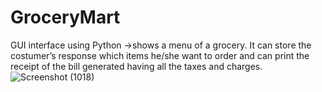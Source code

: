# GroceryMart
GUI interface using Python →shows a menu of a grocery. It can store the costumer’s response which items he/she want to order and can print the receipt of the bill generated having all the taxes and charges.
![Screenshot (1018)](https://user-images.githubusercontent.com/64193298/180652790-95c065bc-2233-4bff-80e0-7a71075aa796.png)

